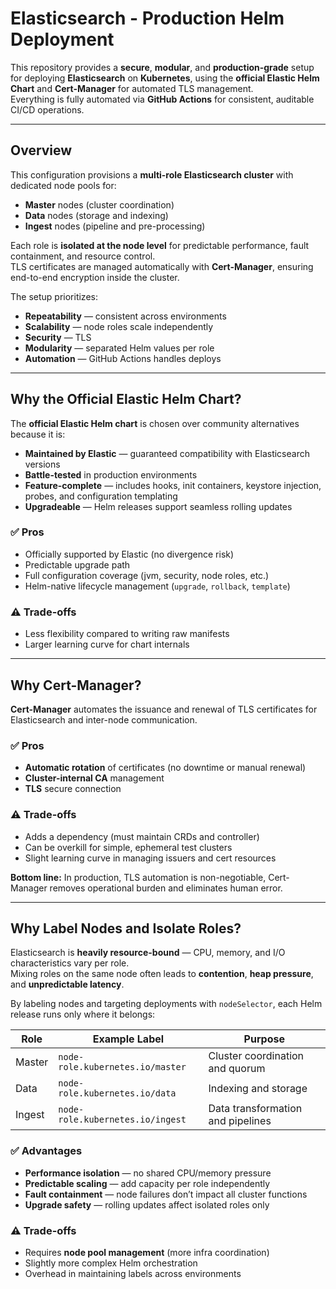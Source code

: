 # Elasticsearch - Production Helm Deployment

This repository provides a **secure**, **modular**, and **production-grade** setup for deploying **Elasticsearch** on **Kubernetes**, using the **official Elastic Helm Chart** and **Cert-Manager** for automated TLS management.  
Everything is fully automated via **GitHub Actions** for consistent, auditable CI/CD operations.

---

## Overview

This configuration provisions a **multi-role Elasticsearch cluster** with dedicated node pools for:

- **Master** nodes (cluster coordination)
- **Data** nodes (storage and indexing)
- **Ingest** nodes (pipeline and pre-processing)

Each role is **isolated at the node level** for predictable performance, fault containment, and resource control.  
TLS certificates are managed automatically with **Cert-Manager**, ensuring end-to-end encryption inside the cluster.

The setup prioritizes:

- **Repeatability** — consistent across environments  
- **Scalability** — node roles scale independently  
- **Security** — TLS
- **Modularity** — separated Helm values per role  
- **Automation** — GitHub Actions handles deploys

---

## Why the Official Elastic Helm Chart?

The **official Elastic Helm chart** is chosen over community alternatives because it is:

- **Maintained by Elastic** — guaranteed compatibility with Elasticsearch versions  
- **Battle-tested** in production environments  
- **Feature-complete** — includes hooks, init containers, keystore injection, probes, and configuration templating  
- **Upgradeable** — Helm releases support seamless rolling updates  

### ✅ Pros
- Officially supported by Elastic (no divergence risk)  
- Predictable upgrade path  
- Full configuration coverage (jvm, security, node roles, etc.)  
- Helm-native lifecycle management (`upgrade`, `rollback`, `template`)  

### ⚠️ Trade-offs
- Less flexibility compared to writing raw manifests  
- Larger learning curve for chart internals

---

## Why Cert-Manager?

**Cert-Manager** automates the issuance and renewal of TLS certificates for Elasticsearch and inter-node communication.

### ✅ Pros
- **Automatic rotation** of certificates (no downtime or manual renewal)  
- **Cluster-internal CA** management  
- **TLS** secure connection

### ⚠️ Trade-offs
- Adds a dependency (must maintain CRDs and controller)
- Can be overkill for simple, ephemeral test clusters
- Slight learning curve in managing issuers and cert resources  

**Bottom line:** In production, TLS automation is non-negotiable, Cert-Manager removes operational burden and eliminates human error.

---

## Why Label Nodes and Isolate Roles?

Elasticsearch is **heavily resource-bound** — CPU, memory, and I/O characteristics vary per role.  
Mixing roles on the same node often leads to **contention**, **heap pressure**, and **unpredictable latency**.

By labeling nodes and targeting deployments with `nodeSelector`, each Helm release runs only where it belongs:

| Role | Example Label | Purpose |
|------|----------------|----------|
| Master | `node-role.kubernetes.io/master` | Cluster coordination and quorum |
| Data | `node-role.kubernetes.io/data` | Indexing and storage |
| Ingest | `node-role.kubernetes.io/ingest` | Data transformation and pipelines |

### ✅ Advantages
- **Performance isolation** — no shared CPU/memory pressure  
- **Predictable scaling** — add capacity per role independently  
- **Fault containment** — node failures don’t impact all cluster functions  
- **Upgrade safety** — rolling updates affect isolated roles only  

### ⚠️ Trade-offs
- Requires **node pool management** (more infra coordination)  
- Slightly more complex Helm orchestration  
- Overhead in maintaining labels across environments  
